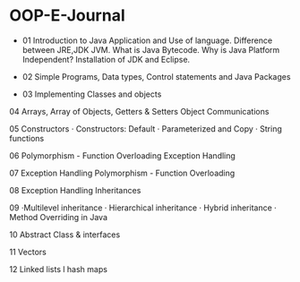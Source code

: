 # OOP-E-Journal
- 01  Introduction to Java Application and Use of language. Difference between JRE,JDK JVM. What is Java Bytecode. Why is Java Platform Independent? Installation of JDK and Eclipse. 

- 02  Simple Programs, Data types, Control statements and Java Packages 

- 03  Implementing Classes and objects 

04  Arrays, Array of Objects, Getters & Setters Object Communications 

05  Constructors · Constructors: Default · Parameterized and Copy · String functions 

06  Polymorphism - Function Overloading Exception Handling 

07  Exception Handling Polymorphism - Function Overloading 

08  Exception Handling Inheritances 

09 ·Multilevel inheritance · Hierarchical inheritance · Hybrid inheritance · Method Overriding in Java 

10  Abstract Class & interfaces 

11  Vectors 

12  Linked lists l hash maps 
